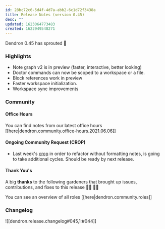 ```yaml
---
id: 28bc72c6-5d4f-4d7a-abb2-6c1d72f3438a
title: Release Notes (version 0.45)
desc: ""
updated: 1623064773483
created: 1622949548271
---
```


Dendron 0.45 has sprouted 🌱

### Highlights

-   Note graph v2 is in preview (faster, interactive, better looking)
-   Doctor commands can now be scoped to a workspace or a file.
-   Block references work in preview
-   Faster workspace initialization.
-   Workspace sync improvements

### Community

#### Office Hours

You can find notes from our latest office hours [[here|dendron.community.office-hours.2021.06.06]]

#### Ongoing Community Request (CROP)

-   Last week's [crop](https://github.com/dendronhq/dendron/issues/572) in order to refactor without formatting notes, is going to take additional cycles. Should be ready by next release.

#### Thank You's

A big **thanks** to the following gardeners that brought up issues, contributions, and fixes to this release :man_farmer: :woman_farmer:

You can see an overview of all roles [[here|dendron.community.roles]]

### Changelog

![[dendron.release.changelog#045,1:#044]]
